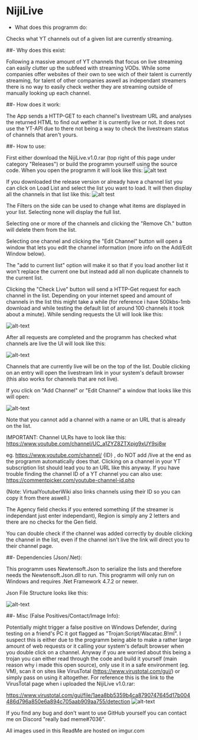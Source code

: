 # NijiLive
- What does this programm do:

Checks what YT channels out of a given list are currently streaming.

##- Why does this exist:

Following a massive amount of YT channels that focus on live streaming can easily clutter up the subfeed with streaming VODs.
While some companies offer websites of their own to see wich of their talent is currently streaming, for talent of other companies aswell
as independant streamers there is no way to easily check wether they are streaming outside of manually looking up each channel.

##- How does it work:

The App sends a HTTP-GET to each channel's livestream URL and analyses the returned HTML to find out wether it is currently live or not.
It does not use the YT-API due to there not being a way to check the livestream status of channels that aren't yours.

##- How to use:

First either download the NijiLive.v1.0.rar (top right of this page under category "Releases") or build the programm yourself using the source code.
When you open the programm it will look like this:
![alt text](https://i.imgur.com/SovM1Aw.png)

If you downloaded the release version or already have a channel list you can click on Load List and select the list you want to load. It will then display all the
channels in that list like this:
![alt test](https://i.imgur.com/l2WYsJw.png)

The Filters on the side can be used to change what items are displayed in your list. Selecting none will display the full list.

Selecting one or more of the channels and clicking the "Remove Ch." button will delete them from the list.

Selecting one channel and clicking the "Edit Channel" button will open a window that lets you edit the channel information (more info on the Add/Edit Window below).

The "add to current list" option will make it so that if you load another list it won't replace the current one but instead add all non duplicate channels to the current list.

Clicking the "Check Live" button will send a HTTP-Get request for each channel in the list. Depending on your internet speed and amount of channels in the list this might
take a while (for reference i have 500kbs-1mb download and while testing the default list of around 100 channels it took about a minute). While sending requests the UI will look
like this:

![alt-text](https://i.imgur.com/yE1Sm3v.png)

After all requests are completed and the programm has checked what channels are live the UI will look like this:

![alt-text](https://i.imgur.com/BONCjZp.png)

Channels that are currently live will be on the top of the list. Double clicking on an entry will open the livestream link in your system's default browser (this also works
for channels that are not live). 

If you click on "Add Channel" or "Edit Channel" a window that looks like this will open:

![alt-text](https://i.imgur.com/ijucPxu.png)

Note that you cannot add a channel with a name or an URL that is already on the list.

IMPORTANT: Channel ULRs have to look like this: https://www.youtube.com/channel/UC_a1ZYZ8ZTXpjg9xUY9sj8w

eg. https://www.youtube.com/channel/ {ID} , do NOT add /live at the end as the programm automatically does that. 
Clicking on a channel in your YT subscription list should lead you to an URL like this anyway. 
If you have trouble finding the channel ID of a YT channel you can also use: https://commentpicker.com/youtube-channel-id.php

(Note: VirtualYoutuberWiki also links channels using their ID so you can copy it from there aswell.)

The Agency field checks if you entered something (if the streamer is independant just enter independant), Region is simply any 2 letters and there are no checks for the
Gen field.

You can double check if the channel was added correctly by double clicking the channel in the list, even if the channel isn't live the link will direct
you to their channel page.

##- Dependencies (Json/.Net):

This programm uses Newtensoft.Json to serialize the lists and therefore needs the Newtensoft.Json.dll to run. This programm will only run on Windows
and requires .Net Framework 4.7.2 or newer.

Json File Structure looks like this:

![alt-text](https://i.imgur.com/Qq2BdGU.png)

##- Misc (False Positives/Contact/Image Info):

Potentially might trigger a false positive on Windows Defender, during testing on a friend's PC it got flagged as "Trojan:Script/Wacatac.B!ml". I suspect this is
either due to the programm being able to make a rather large amount of web requests or it calling your system's default browser when you double click on a channel.
Anyway if you are worried about this being a trojan you can either read through the code and build it yourself (main reason why i made this open source), only use it
in a safe environment (eg. VM), scan it on sites like VirusTotal (https://www.virustotal.com/gui/) or simply pass on using it altogether. For reference this is the link
to the VirusTotal page when i uploaded the NijiLive v1.0.rar: 

https://www.virustotal.com/gui/file/1aea8bb5359b4ca8790747645d17b004486d796a850e6a894c705aab909aa755/detection
![alt-text](https://i.imgur.com/PEw0yqZ.png)

If you find any bug and don't want to use GitHub yourself you can contact me on Discord "really bad meme#7036".

All images used in this ReadMe are hosted on imgur.com
